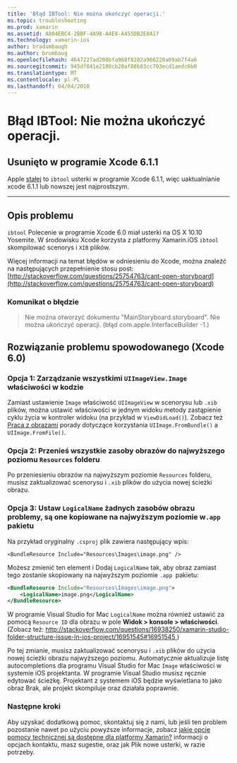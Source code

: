 ```yaml
---
title: 'Błąd IBTool: Nie można ukończyć operacji.'
ms.topic: troubleshooting
ms.prod: xamarin
ms.assetid: A804EBC4-2BBF-4A98-A4E8-A455DB2E8A17
ms.technology: xamarin-ios
author: bradumbaugh
ms.author: brumbaug
ms.openlocfilehash: 4647227ad208bfa968f8282a966220a09ab7f4a6
ms.sourcegitcommit: 945df041e2180cb20af08b83cc703ecd1aedc6b0
ms.translationtype: MT
ms.contentlocale: pl-PL
ms.lasthandoff: 04/04/2018
---
```

# <a name="ibtool-error-the-operation-couldnt-be-completed"></a>Błąd IBTool: Nie można ukończyć operacji.

## <a name="fixed-in-xcode-611"></a>Usunięto w programie Xcode 6.1.1

Apple [stałej](https://developer.apple.com/library/content/documentation/Xcode/Conceptual/RN-Xcode-Archive/Chapters/xc6_release_notes.html#//apple_ref/doc/uid/TP40016994-CH4-SW1) to `ibtool` usterki w programie Xcode 6.1.1, więc uaktualnianie xcode 6.1.1 lub nowszej jest najprostszym.

* * *

## <a name="description-of-the-problem"></a>Opis problemu

`ibtool` Polecenie w programie Xcode 6.0 miał usterki na OS X 10.10 Yosemite. W środowisku Xcode korzysta z platformy Xamarin.iOS `ibtool` skompilować scenorys i `XIB` plików.

Więcej informacji na temat błędów w odniesieniu do Xcode, można znaleźć na następujących przepełnienie stosu post: [http://stackoverflow.com/questions/25754763/cant-open-storyboard](http://stackoverflow.com/questions/25754763/cant-open-storyboard)

### <a name="error-message"></a>Komunikat o błędzie

> Nie można otworzyć dokumentu "MainStoryboard.storyboard". Nie można ukończyć operacji. (błąd com.apple.InterfaceBuilder -1.)

## <a name="workarounds-for-xcode-60"></a>Rozwiązanie problemu spowodowanego (Xcode 6.0)

### <a name="option-1-manage-all-uiimageviewimage-properties-in-code"></a>Opcja 1: Zarządzanie wszystkimi `UIImageView.Image` właściwości w kodzie

Zamiast ustawienie `Image` właściwość `UIImageView` w scenorysu lub `.xib` plików, można ustawić właściwości w jednym widoku metody zastąpienie cyklu życia w kontroler widoku (na przykład w `ViewDidLoad()`). Zobacz też [Praca z obrazami](~/ios/app-fundamentals/images-icons/index.md) porady dotyczące korzystania `UIImage.FromBundle()` a `UIImage.FromFile()`.

### <a name="option-2-move-all-of-the-image-resources-to-the-top-level-resources-folder"></a>Opcja 2: Przenieś wszystkie zasoby obrazów do najwyższego poziomu `Resources` folderu

Po przeniesieniu obrazów na najwyższym poziomie `Resources` folderu, musisz zaktualizować scenorysu i `.xib` plików do użycia nowej ścieżki obrazu.

### <a name="option-3-set-the-logicalname-for-any-problematic-image-assets-so-they-are-copied-to-the-top-level-of-theapp-bundle"></a>Opcja 3: Ustaw `LogicalName` żadnych zasobów obrazu problemy, są one kopiowane na najwyższym poziomie w`.app` pakietu

Na przykład oryginalny `.csproj` plik zawiera następujący wpis:

`<BundleResource Include="Resources\Images\image.png" />`

Możesz zmienić ten element i Dodaj `LogicalName` tak, aby obraz zamiast tego zostanie skopiowany na najwyższym poziomie `.app `pakietu:

```xml
<BundleResource Include="Resources\Images\image.png">
    <LogicalName>image.png</LogicalName>
</BundleResource>
```

W programie Visual Studio for Mac `LogicalName` można również ustawić za pomocą `Resource ID` dla obrazu w pole **Widok > konsole > właściwości**. (Zobacz też: [ http://stackoverflow.com/questions/16938250/xamarin-studio-folder-structure-issue-in-ios-project/16951545#16951545 ](http://stackoverflow.com/questions/16938250/xamarin-studio-folder-structure-issue-in-ios-project/16951545#16951545))

Po tej zmianie, musisz zaktualizować scenorysu i `.xib` plików do użycia nowej ścieżki obrazu najwyższego poziomu. Automatycznie aktualizuje listę autocompletions dla programu Visual Studio for Mac `Image` właściwości w systemie iOS projektanta. W programie Visual Studio musisz ręcznie edytować ścieżkę. Projektant z systemem iOS będzie wyświetlana to jako obraz Brak, ale projekt skompiluje oraz działała poprawnie.

### <a name="next-steps"></a>Następne kroki

Aby uzyskać dodatkową pomoc, skontaktuj się z nami, lub jeśli ten problem pozostanie nawet po użyciu powyższe informacje, zobacz [jakie opcje pomocy technicznej są dostępne dla platformy Xamarin?](~/cross-platform/troubleshooting/support-options.md) informacji o opcjach kontaktu, masz sugestie, oraz jak Plik nowe usterki, w razie potrzeby. 

